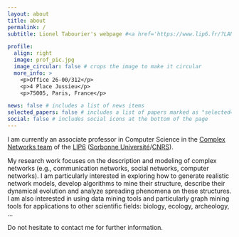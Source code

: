 ```yaml
---
layout: about
title: about
permalink: /
subtitle: Lionel Tabourier's webpage #<a href='https://www.lip6.fr/?LANG=en'>LIP6</a>. 

profile:
  align: right
  image: prof_pic.jpg
  image_circular: false # crops the image to make it circular
  more_info: >
    <p>Office 26-00/312</p>
    <p>4 Place Jussieu</p>
    <p>75005, Paris, France</p>

news: false # includes a list of news items
selected_papers: false # includes a list of papers marked as "selected={true}"
social: false # includes social icons at the bottom of the page
---
```


I am currently an associate professor in Computer Science in the <a href='https://www.complexnetworks.fr/'>Complex Networks team</a> of the <a href='https://www.lip6.fr/?LANG=en'>LIP6</a> (<a href='https://www.sorbonne-universite.fr/en'>Sorbonne Université</a>/<a href='https://www.cnrs.fr/en'>CNRS</a>).

My research work focuses on the description and modeling of complex networks (e.g., communication networks, social networks, computer networks).
I am particularly interested in exploring how to generate realistic network models, develop algorithms to mine their structure, describe their dynamical evolution and analyze spreading phenomena on these structures. I am also interested in using data mining tools and particularly graph mining tools for applications to other scientific fields: biology, ecology, archeology, ...

<!-- I am interested in science in general and post in the blog section various links I have enjoyed on various scientific topics recently. -->

Do not hesitate to contact me for further information.



